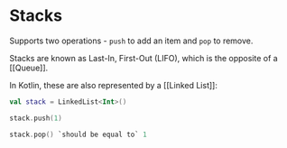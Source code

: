 # Stacks

Supports two operations - `push` to add an item and `pop` to remove.

Stacks are known as Last-In, First-Out (LIFO), which is the opposite of a [[Queue]].

In Kotlin, these are also represented by a [[Linked List]]:

```kotlin
val stack = LinkedList<Int>()

stack.push(1)

stack.pop() `should be equal to` 1
```